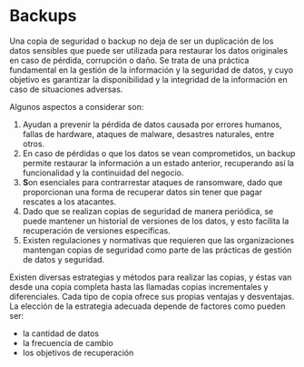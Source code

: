 # Backups

Una copia de seguridad o backup no deja de ser un duplicación de los datos sensibles que puede ser utilizada para restaurar los datos originales en caso de pérdida, corrupción o daño. Se trata de una práctica fundamental en la gestión de la información y la seguridad de datos, y cuyo objetivo es garantizar la disponibilidad y la integridad de la información en caso de situaciones adversas.

Algunos aspectos a considerar son:

1. Ayudan a prevenir la pérdida de datos causada por errores humanos, fallas de hardware, ataques de malware, desastres naturales, entre otros.
2. En caso de  pérdidas  o que los datos se vean comprometidos, un backup permite restaurar la información a un estado anterior, recuperando así la funcionalidad y la continuidad del negocio.
3. **S**on esenciales para contrarrestar ataques de ransomware, dado que proporcionan una forma de recuperar datos sin tener que pagar rescates a los atacantes.
4. Dado que se realizan copias de seguridad de manera periódica, se puede mantener un historial de versiones de los datos, y esto facilita la recuperación de versiones específicas.
5. Existen regulaciones y normativas que requieren que las organizaciones mantengan copias de seguridad como parte de las prácticas de gestión de datos y seguridad.

Existen diversas estrategias y métodos para realizar las copias, y éstas van desde una copia completa hasta las llamadas copias incrementales y diferenciales.  Cada tipo de copia ofrece sus propias ventajas y desventajas. La elección de la estrategia adecuada depende de factores como pueden ser:&#x20;

* la cantidad de datos
* la frecuencia de cambio&#x20;
* los objetivos de recuperación
